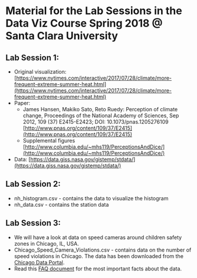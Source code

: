# Material for the Lab Sessions in the Data Viz Course Spring 2018 @ Santa Clara University

## Lab Session 1:
* Original visualization: [https://www.nytimes.com/interactive/2017/07/28/climate/more-frequent-extreme-summer-heat.html](https://www.nytimes.com/interactive/2017/07/28/climate/more-frequent-extreme-summer-heat.html)
* Paper: 
  + James Hansen, Makiko Sato, Reto Ruedy: Perception of climate change, Proceedings of the National Academy of Sciences, Sep 2012, 109 (37) E2415-E2423; DOI: 10.1073/pnas.1205276109 [http://www.pnas.org/content/109/37/E2415](http://www.pnas.org/content/109/37/E2415)
  + Supplemental figures [http://www.columbia.edu/~mhs119/PerceptionsAndDice/](http://www.columbia.edu/~mhs119/PerceptionsAndDice/)
* Data: [https://data.giss.nasa.gov/gistemp/stdata/](https://data.giss.nasa.gov/gistemp/stdata/)

## Lab Session 2:
* nh_histogram.csv - contains the data to visualize the histogram
* nh_data.csv - contains the station data

## Lab Session 3:
* We will have a look at data on speed cameras around children safety zones in Chicago, IL, USA.
* Chicago_Speed_Camera_Violations.csv - contains data on the number of speed violations in Chicago. The data has been downloaded from the [Chicago Data Portal](https://data.cityofchicago.org/Transportation/Speed-Camera-Violations/hhkd-xvj4).
* Read this [FAQ document](https://www.cityofchicago.org/city/en/depts/cdot/supp_info/children_s_safetyzoneporgramautomaticspeedenforcement/automated_speed_enforcementfrequentlyaskedquestions.html) for the most important facts about the data.
